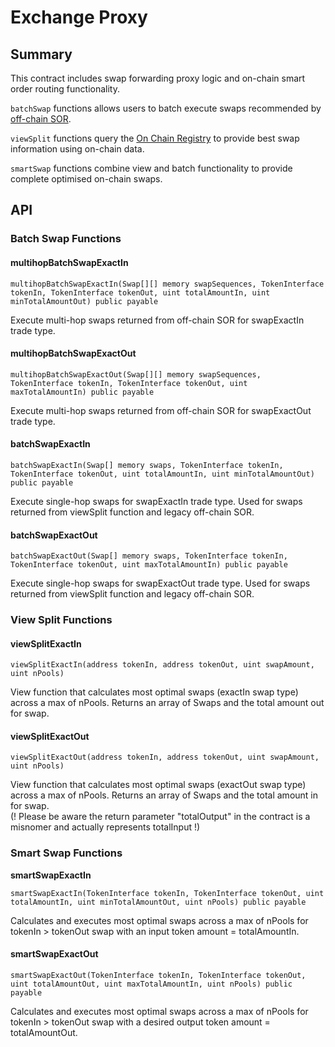 # Exchange Proxy

## Summary

This contract includes swap forwarding proxy logic and on-chain smart order routing functionality.

`batchSwap` functions allows users to batch execute swaps recommended by [off-chain SOR](sor/development.md).

`viewSplit` functions query the [On Chain Registry](on-chain-registry.md) to provide best swap information using on-chain data.

`smartSwap` functions combine view and batch functionality to provide complete optimised on-chain swaps.

## API

### **Batch Swap Functions**

#### **multihopBatchSwapExactIn**

`multihopBatchSwapExactIn(Swap[][] memory swapSequences, TokenInterface tokenIn, TokenInterface tokenOut, uint totalAmountIn, uint minTotalAmountOut) public payable`

Execute multi-hop swaps returned from off-chain SOR for swapExactIn trade type.

#### multihopBatchSwapExactOut

`multihopBatchSwapExactOut(Swap[][] memory swapSequences, TokenInterface tokenIn, TokenInterface tokenOut, uint maxTotalAmountIn) public payable`

Execute multi-hop swaps returned from off-chain SOR for swapExactOut trade type.

#### batchSwapExactIn

`batchSwapExactIn(Swap[] memory swaps, TokenInterface tokenIn, TokenInterface tokenOut, uint totalAmountIn, uint minTotalAmountOut) public payable`

Execute single-hop swaps for swapExactIn trade type. Used for swaps returned from viewSplit function and legacy off-chain SOR.

#### batchSwapExactOut

`batchSwapExactOut(Swap[] memory swaps, TokenInterface tokenIn, TokenInterface tokenOut, uint maxTotalAmountIn) public payable`

Execute single-hop swaps for swapExactOut trade type. Used for swaps returned from viewSplit function and legacy off-chain SOR.

### **View Split Functions**

#### viewSplitExactIn

`viewSplitExactIn(address tokenIn, address tokenOut, uint swapAmount, uint nPools)`

View function that calculates most optimal swaps \(exactIn swap type\) across a max of nPools. Returns an array of Swaps and the total amount out for swap.

#### viewSplitExactOut

`viewSplitExactOut(address tokenIn, address tokenOut, uint swapAmount, uint nPools)`

View function that calculates most optimal swaps \(exactOut swap type\) across a max of nPools. Returns an array of Swaps and the total amount in for swap.   
\(! Please be aware the return parameter "totalOutput" in the contract is a misnomer and actually represents totalInput !\)

### **Smart Swap Functions**

**smartSwapExactIn**

`smartSwapExactIn(TokenInterface tokenIn, TokenInterface tokenOut, uint totalAmountIn, uint minTotalAmountOut, uint nPools) public payable`

Calculates and executes most optimal swaps across a max of nPools for tokenIn &gt; tokenOut swap with an input token amount = totalAmountIn.

#### smartSwapExactOut

`smartSwapExactOut(TokenInterface tokenIn, TokenInterface tokenOut, uint totalAmountOut, uint maxTotalAmountIn, uint nPools) public payable`

Calculates and executes most optimal swaps across a max of nPools for tokenIn &gt; tokenOut swap with a desired output token amount = totalAmountOut.

